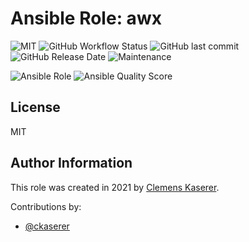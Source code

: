 # Ansible Role: awx

![MIT](https://img.shields.io/badge/license-MIT-brightgreen.svg?style=flat-square)
![GitHub Workflow Status](https://img.shields.io/github/workflow/status/racqspace/ansible-role-awx/Main?style=flat-square)
![GitHub last commit](https://img.shields.io/github/last-commit/racqspace/ansible-role-awx?style=flat-square)
![GitHub Release Date](https://img.shields.io/github/release-date/racqspace/ansible-role-awx?style=flat-square)
![Maintenance](https://img.shields.io/maintenance/yes/2022?style=flat-square)

![Ansible Role](https://img.shields.io/ansible/role/56296?style=flat-square)
![Ansible Quality Score](https://img.shields.io/ansible/quality/56296?style=flat-square)

## License

MIT

## Author Information

This role was created in 2021 by [Clemens Kaserer](https://www.ckaserer.dev/).

Contributions by:

- [@ckaserer](https://github.com/ckaserer)

